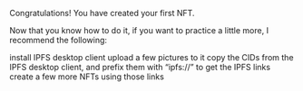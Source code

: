 Congratulations! You have created your first NFT.

Now that you know how to do it, if you want to practice a little more, I recommend the following:

install IPFS desktop client
upload a few pictures to it
copy the CIDs from the IPFS desktop client, and prefix them with “ipfs://” to get the IPFS links
create a few more NFTs using those links